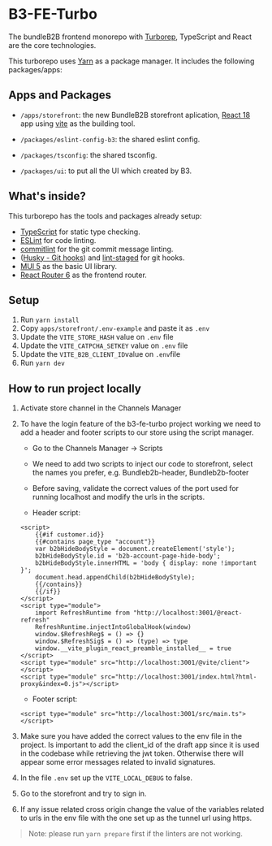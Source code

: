 # B3-FE-Turbo

The bundleB2B frontend monorepo with [Turborep](https://turborepo.org/), TypeScript and React are the core technologies.

This turborepo uses [Yarn](https://classic.yarnpkg.com/lang/en/) as a package manager. It includes the following packages/apps:

## Apps and Packages

- `/apps/storefront`: the new BundleB2B storefront aplication, [React 18](https://reactjs.org/) app using [vite](http://vitejs.dev/) as the building tool.

- `/packages/eslint-config-b3`: the shared eslint config.

- `/packages/tsconfig`: the shared tsconfig.

- `/packages/ui`: to put all the UI which created by B3.

## What's inside?

This turborepo has the tools and packages already setup:

- [TypeScript](https://www.typescriptlang.org/) for static type checking.
- [ESLint](https://eslint.org/) for code linting.
- [commitlint]([https://commitlint.js.org/#/) for the git commit message linting.
- ([Husky - Git hooks](https://typicode.github.io/husky/#/)) and [lint-staged](https://github.com/okonet/lint-staged) for git hooks.
- [MUI 5](https://mui.com/) as the basic UI library.
- [React Router 6](https://reactrouter.com/) as the frontend router.

## Setup

1. Run `yarn install`
2. Copy `apps/storefront/.env-example` and paste it as `.env`
3. Update the `VITE_STORE_HASH` value on `.env` file
4. Update the `VITE_CATPCHA_SETKEY` value on `.env` file
5. Update the `VITE_B2B_CLIENT_ID`value on `.env`file
6. Run `yarn dev`

## How to run project locally

1. Activate store channel in the Channels Manager

2. To have the login feature of the b3-fe-turbo project working we need to add a header and footer scripts to our store using the script manager.

   - Go to the Channels Manager -> Scripts

   - We need to add two scripts to inject our code to storefront, select the names you prefer, e.g. Bundleb2b-header, Bundleb2b-footer

   - Before saving, validate the correct values of the port used for running localhost and modify the urls in the scripts.

   - Header script:

   ```
   <script>
       {{#if customer.id}}
       {{#contains page_type "account"}}
       var b2bHideBodyStyle = document.createElement('style');
       b2bHideBodyStyle.id = 'b2b-account-page-hide-body';
       b2bHideBodyStyle.innerHTML = 'body { display: none !important }';
       document.head.appendChild(b2bHideBodyStyle);
       {{/contains}}
       {{/if}}
   </script>
   <script type="module">
       import RefreshRuntime from "http://localhost:3001/@react-refresh"
       RefreshRuntime.injectIntoGlobalHook(window)
       window.$RefreshReg$ = () => {}
       window.$RefreshSig$ = () => (type) => type
       window.__vite_plugin_react_preamble_installed__ = true
   </script>
   <script type="module" src="http://localhost:3001/@vite/client"></script>
   <script type="module" src="http://localhost:3001/index.html?html-proxy&index=0.js"></script>
   ```

   - Footer script:

   ```
   <script type="module" src="http://localhost:3001/src/main.ts"></script>
   ```

3. Make sure you have added the correct values to the env file in the project. Is important to add the client_id of the draft app since it is used in the codebase while retrieving the jwt token. Otherwise there will appear some error messages related to invalid signatures.

4. In the file `.env` set up the `VITE_LOCAL_DEBUG` to false.

5. Go to the storefront and try to sign in.

6. If any issue related cross origin change the value of the variables related to urls in the env file with the one set up as the tunnel url using https.

> Note: please run `yarn prepare` first if the linters are not working.
